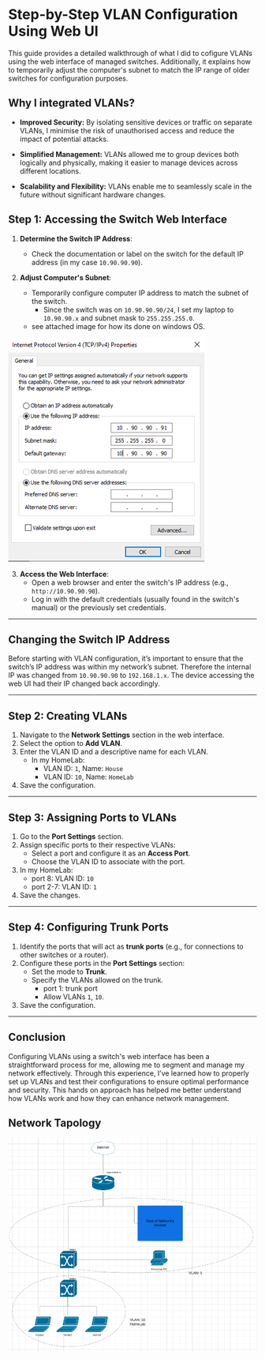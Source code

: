 # Step-by-Step VLAN Configuration Using Web UI

This guide provides a detailed walkthrough of what I did to cofigure VLANs using the web interface of managed switches. Additionally, it explains how to temporarily adjust the computer's subnet to match the IP range of older switches for configuration purposes.

## Why I integrated VLANs?
- **Improved Security:** By isolating sensitive devices or traffic on separate VLANs, I minimise the risk of unauthorised access and reduce the impact of potential attacks.

- **Simplified Management:** VLANs allowed me to group devices both logically and physically, making it easier to manage devices across different locations.

- **Scalability and Flexibility:** VLANs enable me to seamlessly scale in the future without significant hardware changes.

## Step 1: Accessing the Switch Web Interface

1. **Determine the Switch IP Address**:
   - Check the documentation or label on the switch for the default IP address (in my case `10.90.90.90`).

2. **Adjust Computer's Subnet**:
   - Temporarily configure computer IP address to match the subnet of the switch.
     - Since the switch was on `10.90.90.90/24`, I set my laptop to `10.90.90.x` and subnet mask to `255.255.255.0`.
   - see attached image for how its done on windows OS.


![computer subnet](../../Images/change_IP.PNG)

3. **Access the Web Interface**:
   - Open a web browser and enter the switch's IP address (e.g., `http://10.90.90.90`).
   - Log in with the default credentials (usually found in the switch's manual) or the previously set credentials.

---

## Changing the Switch IP Address
Before starting with VLAN configuration, it’s important to ensure that the switch’s IP address was within my network’s subnet. Therefore the internal IP was changed from `10.90.90.90` to `192.168.1.x`. The device accessing the web UI had their IP changed back accordingly.

---

## Step 2: Creating VLANs

1. Navigate to the **Network Settings** section in the web interface.
2. Select the option to **Add VLAN**.
3. Enter the VLAN ID and a descriptive name for each VLAN.
   - In my HomeLab:
     - VLAN ID: `1`, Name: `House`
     - VLAN ID: `10`, Name: `HomeLab`
4. Save the configuration.

---

## Step 3: Assigning Ports to VLANs

1. Go to the **Port Settings** section.
2. Assign specific ports to their respective VLANs:
   - Select a port and configure it as an **Access Port**.
   - Choose the VLAN ID to associate with the port.
3. In my HomeLab:
    - port 8: VLAN ID: `10`
    - port 2-7: VLAN ID: `1`
4. Save the changes.

---

## Step 4: Configuring Trunk Ports

1. Identify the ports that will act as **trunk ports** (e.g., for connections to other switches or a router).
2. Configure these ports in the **Port Settings** section:
   - Set the mode to **Trunk**.
   - Specify the VLANs allowed on the trunk. 
     - port 1: trunk port
     - Allow VLANs `1`, `10`.
3. Save the configuration.

---

## Conclusion
Configuring VLANs using a switch's web interface has been a straightforward process for me, allowing me to segment and manage my network effectively. Through this experience, I’ve learned how to properly set up VLANs and test their configurations to ensure optimal performance and security. This hands on approach has helped me better understand how VLANs work and how they can enhance network management.

## Network Tapology

![network tapology](../../Images/network_Tapology.PNG)